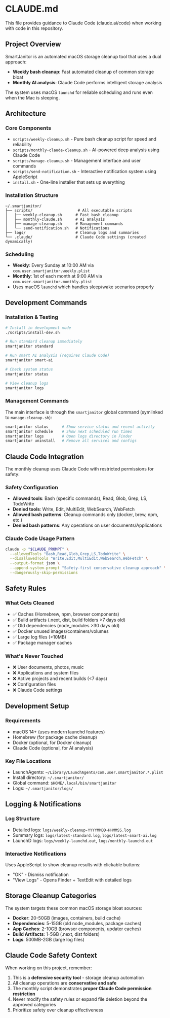 # CLAUDE.md

This file provides guidance to Claude Code (claude.ai/code) when working with code in this repository.

## Project Overview

SmartJanitor is an automated macOS storage cleanup tool that uses a dual approach:
- **Weekly bash cleanup**: Fast automated cleanup of common storage bloat
- **Monthly AI analysis**: Claude Code performs intelligent storage analysis

The system uses macOS `launchd` for reliable scheduling and runs even when the Mac is sleeping.

## Architecture

### Core Components
- `scripts/weekly-cleanup.sh` - Pure bash cleanup script for speed and reliability
- `scripts/monthly-claude-cleanup.sh` - AI-powered deep analysis using Claude Code
- `scripts/manage-cleanup.sh` - Management interface and user commands  
- `scripts/send-notification.sh` - Interactive notification system using AppleScript
- `install.sh` - One-line installer that sets up everything

### Installation Structure
```
~/.smartjanitor/
├── scripts/                    # All executable scripts
│   ├── weekly-cleanup.sh      # Fast bash cleanup
│   ├── monthly-claude.sh      # AI analysis
│   ├── manage-cleanup.sh      # Management commands  
│   └── send-notification.sh   # Notifications
├── logs/                      # Cleanup logs and summaries
└── .claude/                   # Claude Code settings (created dynamically)
```

### Scheduling
- **Weekly**: Every Sunday at 10:00 AM via `com.user.smartjanitor.weekly.plist`
- **Monthly**: 1st of each month at 9:00 AM via `com.user.smartjanitor.monthly.plist`
- Uses macOS `launchd` which handles sleep/wake scenarios properly

## Development Commands

### Installation & Testing
```bash
# Install in development mode
./scripts/install-dev.sh

# Run standard cleanup immediately 
smartjanitor standard

# Run smart AI analysis (requires Claude Code)
smartjanitor smart-ai

# Check system status
smartjanitor status

# View cleanup logs
smartjanitor logs
```

### Management Commands
The main interface is through the `smartjanitor` global command (symlinked to `manage-cleanup.sh`):
```bash
smartjanitor status      # Show service status and recent activity
smartjanitor schedule    # Show next scheduled run times  
smartjanitor logs        # Open logs directory in Finder
smartjanitor uninstall   # Remove all services and configs
```

## Claude Code Integration

The monthly cleanup uses Claude Code with restricted permissions for safety:

### Safety Configuration
- **Allowed tools**: Bash (specific commands), Read, Glob, Grep, LS, TodoWrite
- **Denied tools**: Write, Edit, MultiEdit, WebSearch, WebFetch
- **Allowed bash patterns**: Cleanup commands only (docker, brew, npm, etc.)
- **Denied bash patterns**: Any operations on user documents/Applications

### Claude Code Usage Pattern
```bash
claude -p "$CLAUDE_PROMPT" \
  --allowedTools "Bash,Read,Glob,Grep,LS,TodoWrite" \
  --disallowedTools "Write,Edit,MultiEdit,WebSearch,WebFetch" \
  --output-format json \
  --append-system-prompt "Safety-first conservative cleanup approach" \
  --dangerously-skip-permissions
```

## Safety Rules

### What Gets Cleaned
- ✅ Caches (Homebrew, npm, browser components)
- ✅ Build artifacts (.next, dist, build folders >7 days old)
- ✅ Old dependencies (node_modules >30 days old)
- ✅ Docker unused images/containers/volumes  
- ✅ Large log files (>10MB)
- ✅ Package manager caches

### What's Never Touched
- ❌ User documents, photos, music
- ❌ Applications and system files
- ❌ Active projects and recent builds (<7 days)
- ❌ Configuration files
- ❌ Claude Code settings

## Development Setup

### Requirements
- macOS 14+ (uses modern launchd features)
- Homebrew (for package cache cleanup)
- Docker (optional, for Docker cleanup)
- Claude Code (optional, for AI analysis)

### Key File Locations
- LaunchAgents: `~/Library/LaunchAgents/com.user.smartjanitor.*.plist`
- Install directory: `~/.smartjanitor/`
- Global command: `$HOME/.local/bin/smartjanitor`
- Logs: `~/.smartjanitor/logs/`

## Logging & Notifications

### Log Structure
- Detailed logs: `logs/weekly-cleanup-YYYYMMDD-HHMMSS.log`
- Summary logs: `logs/latest-standard.log`, `logs/latest-smart-ai.log`
- LaunchD logs: `logs/weekly-launchd.out`, `logs/monthly-launchd.out`

### Interactive Notifications
Uses AppleScript to show cleanup results with clickable buttons:
- "OK" - Dismiss notification  
- "View Logs" - Opens Finder + TextEdit with detailed logs

## Storage Cleanup Categories

The system targets these common macOS storage bloat sources:
- **Docker**: 20-50GB (images, containers, build cache)
- **Dependencies**: 5-15GB (old node_modules, package caches)
- **App Caches**: 2-10GB (browser components, updater caches) 
- **Build Artifacts**: 1-5GB (.next, dist folders)
- **Logs**: 500MB-2GB (large log files)

## Claude Code Safety Context

When working on this project, remember:
1. This is a **defensive security tool** - storage cleanup automation
2. All cleanup operations are **conservative and safe**
3. The monthly script demonstrates **proper Claude Code permission restriction**
4. Never modify the safety rules or expand file deletion beyond the approved categories
5. Prioritize safety over cleanup effectiveness